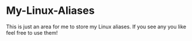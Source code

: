 # My-Linux-Aliases
This is just an area for me to store my Linux aliases. If you see any you like feel free to use them!
